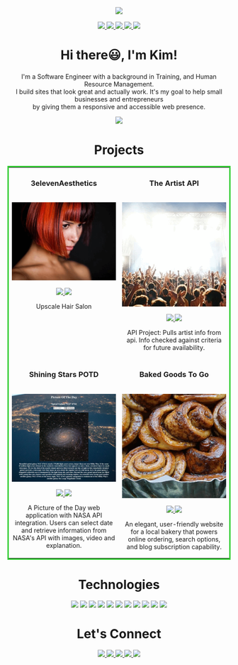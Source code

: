 <p align="center"><img src="https://readme-typing-svg.herokuapp.com/?size=30&duration=5001&color=2d7e5e&vCenter=true&center=true&width=460&lines=full-stack+software+engineer" </p> 

<p align="center">
  <a href="https://www.kimmiethecoder.com" target="_blank">
    <img src="https://img.shields.io/static/v1?label=|&message=WEBSITE&color=23555f&style=plastic&logo=react&logo-color=white"/>
  </a>
  <a href="https://www.linkedin.com/in/kim-rodriguez-swe" target="_blank">
    <img src="https://img.shields.io/static/v1?label=|&message=LINKEDIN&color=cdf998&style=plastic&logo=linkedin&logo-color=white"/>
  </a>
  <a href="https://twitter.com/kimmiethecoder" target="_blank">
    <img src="https://img.shields.io/static/v1?label=|&message=TWITTER&color=23555f&style=plastic&logo=twitter&logo-color=white"/>
  </a>
  <a href="https://angel.co/u/kimberly-rodriguez-8" target="_blank">
      <img src="https://img.shields.io/static/v1?label=|&message=ANGEL-LIST&color=cdf998&style=plastic&logo=angellist&logo-color=white"/>
  </a>
  <a href="#" target="_blank">
      <img src="https://img.shields.io/static/v1?label=|&message=RESUME&color=23555f&style=plastic&logo=react&logo-color=white"/>
  </a>
</p>

 <h1 align="center">Hi there😃, I'm Kim!</h1>
<h3 align="center"></h3>

<p align="center">
  I'm a Software Engineer with a background in Training, and Human Resource Management. <br>I build sites that look great and actually work. It's my goal to help small businesses and entrepreneurs<br> by giving them a responsive and accessible web presence.</p>

<div align="center">
  <img src="https://github-readme-streak-stats.herokuapp.com?user=kimmiethecoder&theme=chartreuse-dark&hide_border=true&date_format=M%20j%5B%2C%20Y%5D">
</div>


<h1 align="center">Projects</h1>
<table bordercolor="#32CD32">
  
  <tr>
    <td width="50%" valign="top">
      <h3 align="center">3elevenAesthetics</h3>
        <br />
        <a target="_blank" href="https://3eleven-aesthetics.netlify.app/">
            <img src="assets/3eleven.gif" width="100%" alt="3eleven salon"/>
        </a>
        <br />
        <p align="center">
          
  <a href="#" target="_blank">
    <img src="https://img.shields.io/static/v1?label=|&message=REPO&color=23555f&style=plastic&logo=github&logo-color=white"/>
  </a>  
  <a href="https://3eleven-aesthetics.netlify.app/" target="_blank">
    <img src="https://img.shields.io/static/v1?label=|&message=WEBSITE&color=cdf998&style=plastic&logo=wordpress&logo-color=white"/>
  </a>
      </p>
        <p align="center">Upscale Hair Salon</p>
    </td>
    <td width="50%" valign="top">
      <h3 align="center">The Artist API</h3>
        <br />
      <a target="https://audio-db-api.netlify.app/">
            <img src="assets/artistApi.gif" width="100%" alt="artist api"/>
        </a>
        <br />
        <p align="center">
          
  <a href="#" target="_blank">
    <img src="https://img.shields.io/static/v1?label=|&message=REPO&color=23555f&style=plastic&logo=github&logo-color=white"/>
  </a>
  <a href="https://audio-db-api.netlify.app/" target="_blank">
    <img src="https://img.shields.io/static/v1?label=|&message=WEBSITE&color=cdf998&style=plastic&logo=wordpress&logo-color=white"/>
  </a>
      </p>
        <p align="center">API Project: Pulls artist info from api. Info checked against criteria for future availability.</p>
    </td>
  </tr>
  
  <tr>
    <td width="50%" valign="top">
      <h3 align="center">Shining Stars POTD</h3>
      <br />
        <a target="_blank" href="https://shining-stars-nasa-api-app.netlify.app/">
          <img src="assets/shiningStarsPic.jpg" width="100%" alt="nasa api"/>
        </a>
      <br />
        <p align="center">
  <a href="#" target="_blank">
    <img src="https://img.shields.io/static/v1?label=|&message=REPO&color=23555f&style=plastic&logo=github&logo-color=white"/>
  </a>
  <a href="https://shining-stars-nasa-api-app.netlify.app/" target="_blank">
    <img src="https://img.shields.io/static/v1?label=|&message=WEBSITE&color=cdf998&style=plastic&logo=wordpress&logo-color=white"/>
  </a>
      </p>
        <p align="center">A Picture of the Day web application with NASA API integration. Users can select date and retrieve information from NASA's API with images, video and explanation.</p>
    </td>
    <td width="50%" valign="top">
      <h3 align="center">Baked Goods To Go</h3>
        <br />
        <a target="_blank" href="https://bakedgoodstogo.netlify.app/">
          <img src="assets/bakedGoods.gif" width="100%" alt="baked goods"/>
        </a>
        <br />
        <p align="center">
          
  <a href="#" target="_blank">
    <img src="https://img.shields.io/static/v1?label=|&message=REPO&color=23555f&style=plastic&logo=github&logo-color=white"/>
  </a>
  <a href="https://bakedgoodstogo.netlify.app/" target="_blank">
    <img src="https://img.shields.io/static/v1?label=|&message=WEBSITE&color=cdf998&style=plastic&logo=wordpress&logo-color=white"/>
  </a>
      </p>
        <p align="center">An elegant, user-friendly website for a local bakery that powers online ordering, search options, and blog subscription capability.</p>
    </td>
  </tr>
</table>


<h1 align="center">Technologies</h1>


<p align="center">
  <img src="https://img.shields.io/static/v1?label=|&message=HTML5&color=23555f&style=plastic&logo=html5"/>
  <img src="https://img.shields.io/static/v1?label=|&message=CSS3&color=285f65&style=plastic&logo=css3"/>
  <img src="https://img.shields.io/static/v1?label=|&message=SASS&color=2b625f&style=plastic&logo=sass"/>
  <img src="https://img.shields.io/static/v1?label=|&message=JAVASCRIPT&color=3c7f5d&style=plastic&logo=javascript"/>
  <img src="https://img.shields.io/static/v1?label=|&message=REACT.JS&color=4a935c&style=plastic&logo=react"/>
  <img src="https://img.shields.io/static/v1?label=|&message=PYTHON&color=52985b&style=plastic&logo=python"/>
  <img src="https://img.shields.io/static/v1?label=|&message=WORDPRESS&color=cdd148&style=plastic&logo=wordpress"/>
  <img src="https://img.shields.io/static/v1?label=|&message=ADOBE&color=98bf53&style=plastic&logo=adobe"/>
  <img src="https://img.shields.io/static/v1?label=|&message=MONGO-DB&color=cdd148&style=plastic&logo=mongodb"/>
  <img src="https://img.shields.io/static/v1?label=|&message=EXPRESS&color=bbb111&style=plastic&logo=express"/>
  <img src="https://img.shields.io/static/v1?label=|&message=GIT&color=cbb148&style=plastic&logo=git"/>
</p>
     


<h1 align="center">Let's Connect</h1>



<p align="center">
  <a href="https://www.kimmiethecoder.com" target="_blank">
    <img src="https://img.shields.io/static/v1?label=|&message=WEBSITE&color=23555f&style=plastic&logo=react&logo-color=white"/>
  </a>
  <a href="https://www.linkedin.com/in/kim-rodriguez-swe" target="_blank">
    <img src="https://img.shields.io/static/v1?label=|&message=LINKEDIN&color=cdf998&style=plastic&logo=linkedin&logo-color=white"/>
  </a>
  <a href="https://twitter.com/kimmiethecoder" target="_blank">
    <img src="https://img.shields.io/static/v1?label=|&message=TWITTER&color=23555f&style=plastic&logo=twitter&logo-color=white"/>
  </a>
  <a href="https://angel.co/u/kimberly-rodriguez-8" target="_blank">
      <img src="https://img.shields.io/static/v1?label=|&message=ANGEL-LIST&color=cdf998&style=plastic&logo=angellist&logo-color=white"/>
  </a>
  <a href="#" target="_blank">
      <img src="https://img.shields.io/static/v1?label=|&message=RESUME&color=23555f&style=plastic&logo=react&logo-color=white"/>
  </a>
</p>
